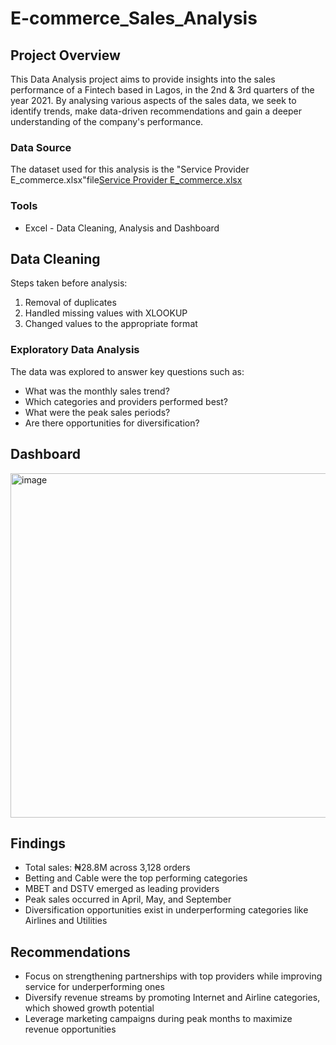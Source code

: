 # E-commerce_Sales_Analysis

## Project Overview
This Data Analysis project aims to provide insights into the sales performance of a Fintech based in Lagos, in the 2nd & 3rd quarters of the year 2021. By analysing various aspects of the sales data, we seek to identify trends, make data-driven recommendations and gain a deeper understanding of the company's performance.

### Data Source
The dataset used for this analysis is the "Service Provider E_commerce.xlsx"file[Service Provider E_commerce.xlsx](https://github.com/user-attachments/files/22247151/Service.Provider.E_commerce.xlsx)

### Tools

- Excel - Data Cleaning, Analysis and Dashboard



 ## Data Cleaning
 Steps taken before analysis:

 1. Removal of duplicates
 2. Handled missing values with XLOOKUP
 3. Changed values to the appropriate format


### Exploratory Data Analysis

The data was explored to answer key questions such as:

- What was the monthly sales trend?
- Which categories and providers performed best?
- What were the peak sales periods?
- Are there opportunities for diversification?


## Dashboard
<img width="1316" height="551" alt="image" src="https://github.com/user-attachments/assets/16b89a41-3aa6-4e7f-8db4-ff4fa0ac0244" />


## Findings
- Total sales: ₦28.8M across 3,128 orders
- Betting and Cable were the top performing categories
- MBET and DSTV emerged as leading providers
- Peak sales occurred in April, May, and September
- Diversification opportunities exist in underperforming categories like Airlines and Utilities


## Recommendations
- Focus on strengthening partnerships with top providers while improving service for underperforming ones
- Diversify revenue streams by promoting Internet and Airline categories, which showed growth potential
- Leverage marketing campaigns during peak months to maximize revenue opportunities


